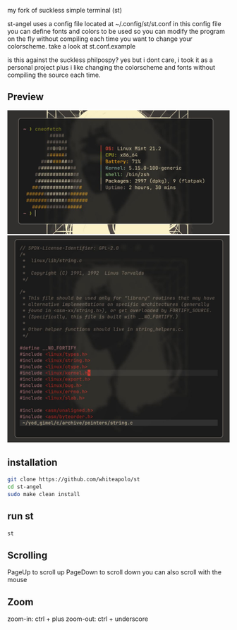 my fork of suckless simple terminal (st)

st-angel uses a config file located at ~/.config/st/st.conf
in this config file you can define fonts and colors to be used
so you can modify the program on the fly without compiling each time you
want to change your colorscheme.
take a look at st.conf.example 

is this against the suckless philpospy? 
yes but i dont care, i took it as a personal project
plus i like changing the colorscheme and fonts without compiling the source each time.


## Preview

<img src="preview1.jpg" alt="Image">

<img src="preview2.jpg" alt="Image">




## installation
```sh
git clone https://github.com/whiteapolo/st
cd st-angel
sudo make clean install
```

## run st
```sh
st
```

## Scrolling
PageUp to scroll up
PageDown to scroll down
you can also scroll with the mouse

## Zoom
zoom-in:     ctrl + plus
zoom-out:    ctrl + underscore
